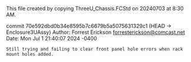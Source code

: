 This file created by copying ThreeU_Chassis.FCStd on 20240703 at 8:30 AM.

commit 70e592dbd0b34e8595b7c6679b5a5075631329c1 (HEAD -> Enclosure3UAssy)
Author: Forrest Erickson <forresterickson@comcast.net>
Date:   Mon Jul 1 21:40:07 2024 -0400

    Still trying and failing to clear front panel hole errors when rack mount holes added.


